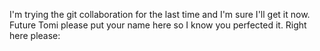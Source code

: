 I'm trying the git collaboration for the last time and I'm sure I'll get it now.
Future Tomi please put your name here so I know you perfected it.
Right here please:
